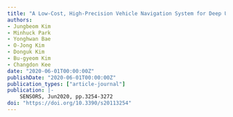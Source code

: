 ```yaml
---
title: "A Low-Cost, High-Precision Vehicle Navigation System for Deep Urban Multipath Environment Using TDCP Measurements"
authors:
- Jungbeom Kim
- Minhuck Park
- Yonghwan Bae
- O-Jong Kim
- Donguk Kim
- Bu-gyeom Kim
- Changdon Kee
date: "2020-06-01T00:00:00Z"
publishDate: "2020-06-01T00:00:00Z"
publication_types: ["article-journal"]
publication: |-
    SENSORS, Jun2020, pp.3254-3272
doi: "https://doi.org/10.3390/s20113254"
---
```

